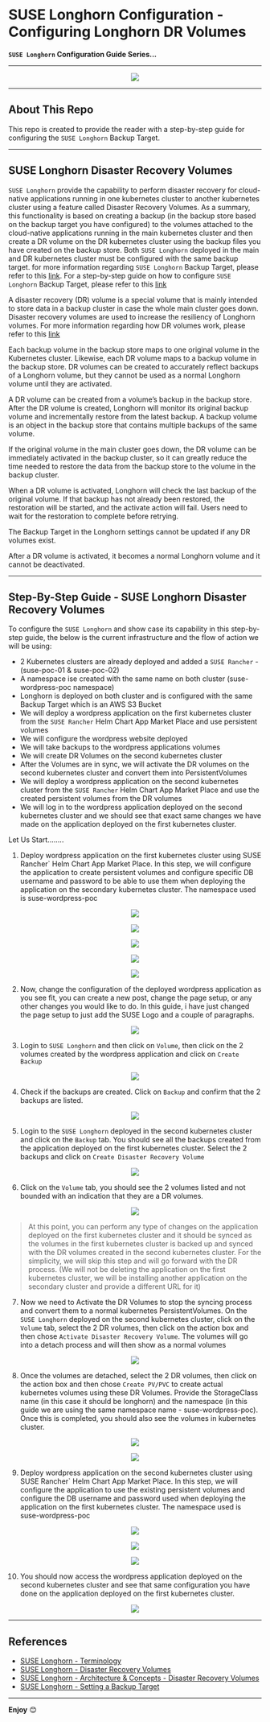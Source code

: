 # SUSE Longhorn Configuration - Configuring Longhorn DR Volumes

**`SUSE Longhorn` Configuration Guide Series...**

---

<p align="center">
    <img src="Images/Longhorn-Logo.png">
</p>

---

## About This Repo

This repo is created to provide the reader with a step-by-step guide for configuring the `SUSE Longhorn` Backup Target. 

---

## SUSE Longhorn Disaster Recovery Volumes

`SUSE Longhorn` provide the capability to perform disaster recovery for cloud-native applications running in one kubernetes cluster to another kubernetes cluster using a feature called Disaster Recovery Volumes. As a summary, this functionality is based on creating a backup (in the backup store based on the backup target you have configured) to the volumes attached to the cloud-native applications running in the main kubernetes cluster and then create a DR volume on the DR kubernetes cluster using the backup files you have created on the backup store. Both `SUSE Longhorn` deployed in the main and DR kubernetes cluster must be configured with the same backup target. for more information regarding `SUSE Longhorn` Backup Target, please refer to this [link](https://longhorn.io/docs/1.7.0/snapshots-and-backups/backup-and-restore/set-backup-target/). For a step-by-step guide on how to configure `SUSE Longhorn` Backup Target, please refer to this [link](/2-Configure/Longhorn/1-Setting-Up-A-Backup-Target/)

A disaster recovery (DR) volume is a special volume that is mainly intended to store data in a backup cluster in case the whole main cluster goes down. Disaster recovery volumes are used to increase the resiliency of Longhorn volumes. For more information regarding how DR volumes work, please refer to this [link](https://longhorn.io/docs/1.7.0/concepts/#33-disaster-recovery-volumes)

Each backup volume in the backup store maps to one original volume in the Kubernetes cluster. Likewise, each DR volume maps to a backup volume in the backup store. DR volumes can be created to accurately reflect backups of a Longhorn volume, but they cannot be used as a normal Longhorn volume until they are activated.

A DR volume can be created from a volume’s backup in the backup store. After the DR volume is created, Longhorn will monitor its original backup volume and incrementally restore from the latest backup. A backup volume is an object in the backup store that contains multiple backups of the same volume.

If the original volume in the main cluster goes down, the DR volume can be immediately activated in the backup cluster, so it can greatly reduce the time needed to restore the data from the backup store to the volume in the backup cluster.

When a DR volume is activated, Longhorn will check the last backup of the original volume. If that backup has not already been restored, the restoration will be started, and the activate action will fail. Users need to wait for the restoration to complete before retrying.

The Backup Target in the Longhorn settings cannot be updated if any DR volumes exist.

After a DR volume is activated, it becomes a normal Longhorn volume and it cannot be deactivated.

---

## Step-By-Step Guide - SUSE Longhorn Disaster Recovery Volumes

To configure the `SUSE Longhorn` and show case its capability in this step-by-step guide, the below is the current infrastructure and the flow of action we will be using:
- 2 Kubernetes clusters are already deployed and added a `SUSE Rancher` - (suse-poc-01 & suse-poc-02)
- A namespace ise created with the same name on both cluster (suse-wordpress-poc namespace)
- Longhorn is deployed on both cluster and is configured with the same Backup Target which is an AWS S3 Bucket
- We will deploy a wordpress application on the first kubernetes cluster from the `SUSE Rancher` Helm Chart App Market Place and use persistent volumes
- We will configure the wordpress website deployed
- We will take backups to the wordpress applications volumes
- We will create DR Volumes on the second kubernetes cluster
- After the Volumes are in sync, we will activate the DR volumes on the second kubernetes cluster and convert them into PersistentVolumes
- We will deploy a wordpress application on the second kubernetes cluster from the `SUSE Rancher` Helm Chart App Market Place and use the created persistent volumes from the DR volumes
- We will log in to the wordpress application deployed on the second kubernetes cluster and we should see that exact same changes we have made on the application deployed on the first kubernetes cluster.

Let Us Start........

1. Deploy wordpress application on the first kubernetes cluster using SUSE Rancher` Helm Chart App Market Place. In this step, we will configure the application to create persistent volumes and configure specific DB username and password to be able to use them when deploying the application on the secondary kubernetes cluster. The namespace used is suse-wordpress-poc

<p align="center">
    <img src="Images/step-01-1.png">
</p>

<p align="center">
    <img src="Images/step-01-2.png">
</p>

<p align="center">
    <img src="Images/step-01-3.png">
</p>

<p align="center">
    <img src="Images/step-01-4.png">
</p>

<p align="center">
    <img src="Images/step-01-5.png">
</p>

2. Now, change the configuration of the deployed wordpress application as you see fit, you can create a new post, change the page setup, or any other changes you would like to do. In this guide, i have just changed the page setup to just add the SUSE Logo and a couple of paragraphs.

<p align="center">
    <img src="Images/step-02.png">
</p>

3. Login to `SUSE Longhorn` and then click on `Volume`, then click on the 2 volumes created by the wordpress application and click on `Create Backup`

<p align="center">
    <img src="Images/step-03.png">
</p>

4. Check if the backups are created. Click on `Backup` and confirm that the 2 backups are listed.

<p align="center">
    <img src="Images/step-04.png">
</p>

5. Login to the `SUSE Longhorn` deployed in the second kubernetes cluster and click on the `Backup` tab. You should see all the backups created from the application deployed on the first kubernetes cluster. Select the 2 backups and click on `Create Disaster Recovery Volume`

<p align="center">
    <img src="Images/step-05.png">
</p>

6. Click on the `Volume` tab, you should see the 2 volumes listed and not bounded with an indication that they are a DR volumes.

<p align="center">
    <img src="Images/step-06.png">
</p>

> At this point, you can perform any type of changes on the application deployed on the first kubernetes cluster and it should be synced as the volumes in the first kubernetes cluster is backed up and synced with the DR volumes created in the second kubernetes cluster. For the simplicity, we will skip this step and will go forward with the DR process. (We will not be deleting the application on the first kubernetes cluster, we will be installing another application on the secondary cluster and provide a different URL for it)

7. Now we need to Activate the DR Volumes to stop the syncing process and convert them to a normal kubernetes PersistentVolumes. On the `SUSE Longhorn` deployed on the second kubernetes cluster, click on the `Volume` tab, select the 2 DR volumes, then click on the action box and then chose `Activate Disaster Recovery Volume`. The volumes will go into a detach process and will then show as a normal volumes

<p align="center">
    <img src="Images/step-07.png">
</p>

8. Once the volumes are detached, select the 2 DR volumes, then click on the action box and then chose `Create PV/PVC` to create actual kubernetes volumes using these DR Volumes. Provide the StorageClass name (in this case it should be longhorn) and the namespace (in this guide we are using the same namespace name - suse-wordpress-poc). Once this is completed, you should also see the volumes in kubernetes cluster.

<p align="center">
    <img src="Images/step-08-01.png">
</p>

<p align="center">
    <img src="Images/step-08-02.png">
</p>

9. Deploy wordpress application on the second kubernetes cluster using SUSE Rancher` Helm Chart App Market Place. In this step, we will configure the application to use the existing persistent volumes and configure the DB username and password used when deploying the application on the first kubernetes cluster. The namespace used is suse-wordpress-poc

<p align="center">
    <img src="Images/step-09-1.png">
</p>

<p align="center">
    <img src="Images/step-09-2.png">
</p>

<p align="center">
    <img src="Images/step-09-3.png">
</p>

10. You should now access the wordpress application deployed on the second kubernetes cluster and see that same configuration you have done on the application deployed on the first kubernetes cluster.

<p align="center">
    <img src="Images/step-10.png">
</p>

---


## References

- [SUSE Longhorn - Terminology](https://longhorn.io/docs/1.7.0/terminology/#disaster-recovery-volumes-dr-volume)
- [SUSE Longhorn - Disaster Recovery Volumes](https://longhorn.io/docs/1.7.0/snapshots-and-backups/setup-disaster-recovery-volumes/)
- [SUSE Longhorn - Architecture & Concepts - Disaster Recovery Volumes](https://longhorn.io/docs/1.7.0/concepts/#33-disaster-recovery-volumes)
- [SUSE Longhorn - Setting a Backup Target](https://longhorn.io/docs/1.7.0/snapshots-and-backups/backup-and-restore/set-backup-target/)

---

**Enjoy** :blush: